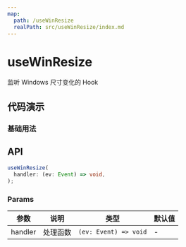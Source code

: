 ```yaml
---
map:
  path: /useWinResize
  realPath: src/useWinResize/index.md
---
```


# useWinResize

监听 Windows 尺寸变化的 Hook

## 代码演示

### 基础用法

<demo src="./demo/demo.vue"
  language="vue"
  title="基本用法"
  desc="监听windows尺寸">
</demo>


## API

```typescript
useWinResize(
  handler: (ev: Event) => void,
);
```

### Params

| 参数      | 说明       | 类型                  | 默认值 |
| --------- | ---------- | --------------------- | ------ |
| handler   | 处理函数   | `(ev: Event) => void` | -      |
